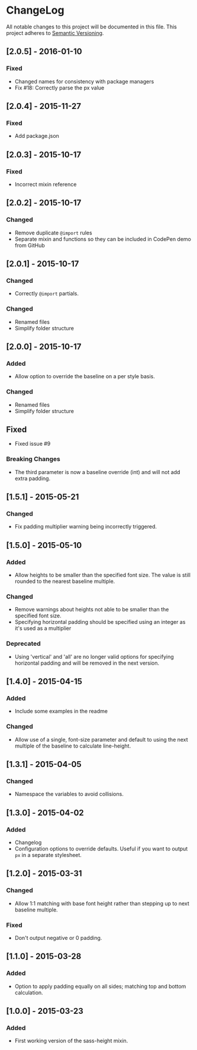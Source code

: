 # ChangeLog
All notable changes to this project will be documented in this file.
This project adheres to [Semantic Versioning](http://semver.org/).

## [2.0.5] - 2016-01-10
### Fixed
- Changed names for consistency with package managers
- Fix #18: Correctly parse the px value

## [2.0.4] - 2015-11-27
### Fixed
- Add package.json

## [2.0.3] - 2015-10-17
### Fixed
- Incorrect mixin reference

## [2.0.2] - 2015-10-17
### Changed
- Remove duplicate `@import` rules
- Separate mixin and functions so they can be included in CodePen demo from GitHub

## [2.0.1] - 2015-10-17
### Changed
- Correctly `@import` partials.

### Changed
- Renamed files
- Simplify folder structure

## [2.0.0] - 2015-10-17
### Added
- Allow option to override the baseline on a per style basis.

### Changed
- Renamed files
- Simplify folder structure

## Fixed
- Fixed issue #9

### Breaking Changes
- The third parameter is now a baseline override (int) and will not add extra padding.

## [1.5.1] - 2015-05-21
### Changed
- Fix padding multiplier warning being incorrectly triggered.

## [1.5.0] - 2015-05-10
### Added
- Allow heights to be smaller than the specified font size. The value is still rounded to the nearest baseline multiple.

### Changed
- Remove warnings about heights not able to be smaller than the specified font size.
- Specifying horizontal padding should be specified using an integer as it's used as a multiplier

### Deprecated
- Using 'vertical' and 'all' are no longer valid options for specifying horizontal padding and will be removed in the next version.

## [1.4.0] - 2015-04-15
### Added
- Include some examples in the readme

### Changed
- Allow use of a single, font-size parameter and default to using the next multiple of the baseline to calculate line-height.


## [1.3.1] - 2015-04-05
### Changed
- Namespace the variables to avoid collisions.


## [1.3.0] - 2015-04-02
### Added
- Changelog
- Configuration options to override defaults. Useful if you want to output `px` in a separate stylesheet.


## [1.2.0] - 2015-03-31
### Changed
- Allow 1:1 matching with base font height rather than stepping up to next baseline multiple.

### Fixed
- Don't output negative or 0 padding.


## [1.1.0] - 2015-03-28
### Added
- Option to apply padding equally on all sides; matching top and bottom calculation.


## [1.0.0] - 2015-03-23
### Added
- First working version of the sass-height mixin.
